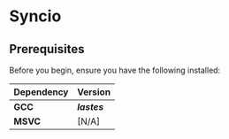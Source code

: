 # Syncio

<!--<div align="center">
    <img src="https://img.shields.io/github/license/DevByEagle/Syncio?logo=apache&color=%230095ff"/>
</div> -->

<!--## Features
- -->

## Prerequisites

Before you begin, ensure you have the following installed:

| Dependency | Version |
| :--- | :--- |
| **GCC** | ***lastes*** |
| **MSVC** | [N/A] |